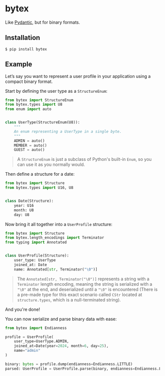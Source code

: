 # bytex

Like [Pydantic](https://github.com/pydantic/pydantic), but for binary formats.

## Installation

```console
$ pip install bytex
```

## Example

Let’s say you want to represent a user profile in your application using a compact binary format.

Start by defining the user type as a `StructureEnum`:

```python
from bytex import StructureEnum
from bytex.types import U8
from enum import auto


class UserType(StructureEnum(U8)):
    """
    An enum representing a UserType in a single byte.
    """
    ADMIN = auto()
    MEMBER = auto()
    GUEST = auto()
```

> A `StructureEnum` is just a subclass of Python's built-in `Enum`, so you can use it as you normally would.

Then define a structure for a date:

```python
from bytex import Structure
from bytex.types import U16, U8


class Date(Structure):
    year: U16
    month: U8
    day: U8
```

Now bring it all together into a `UserProfile` structure:

```python
from bytex import Structure
from bytex.length_encodings import Terminator
from typing import Annotated


class UserProfile(Structure):
    user_type: UserType
    joined_at: Date
    name: Annotated[str, Terminator("\0")]
```

> The `Annotated[str, Terminator("\0")]` represents a string with a `Terminator` length encoding, meaning the string is serialized with a `"\0"` at the end, and deserialized until a `"\0"` is encountered (There is a pre-made type for this exact scenario called `CStr` located at `structure.types`, which is a null-terminated string).

And you're done!

You can now serialize and parse binary data with ease:

```python
from bytex import Endianness

profile = UserProfile(
    user_type=UserType.ADMIN,
    joined_at=Date(year=2024, month=6, day=25),
    name="admin"
)

binary: bytes = profile.dump(endianness=Endianness.LITTLE)
parsed: UserProfile = UserProfile.parse(binary, endianness=Endianness.LITTLE)
```
